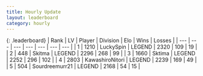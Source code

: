 ```yaml
---
title: Hourly Update
layout: leaderboard
category: hourly
---
```


{: .leaderboard}
| Rank | LV | Player | Division | Elo | Wins | Losses |
| --- | --- | --- | --- | --- | --- | --- |
| <span data-change="1">1</span> | 1210 | <span title="ID: 498412">LuckySpin</span> | LEGEND | <span data-change="12">2320</span> | <span data-change="3">109</span> | <span data-change="0">19</span> |
| <span data-change="-1">2</span> | 448 | <span title="ID: 402846">Skitma</span> | LEGEND | <span data-change="-13">2296</span> | <span data-change="1">268</span> | <span data-change="1">99</span> |
| <span data-change="0">3</span> | 1660 | <span title="ID: 353063">Sktima</span> | LEGEND | <span data-change="-6">2252</span> | <span data-change="1">296</span> | <span data-change="1">102</span> |
| <span data-change="0">4</span> | 2803 | <span title="ID: 164871">KawashiroNitori</span> | LEGEND | <span data-change="0">2239</span> | <span data-change="0">169</span> | <span data-change="0">49</span> |
| <span data-change="0">5</span> | 504 | <span title="ID: 633686">Sourdreemurr21</span> | LEGEND | <span data-change="0">2168</span> | <span data-change="0">54</span> | <span data-change="0">15</span> |